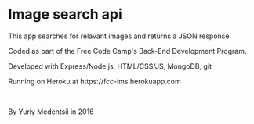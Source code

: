 # Image search api

<p>This app searches for relavant images and returns a JSON response.<p>
<p>Coded as part of the Free Code Camp's Back-End Development Program.</p>
<p>Developed with Express/Node.js, HTML/CSS/JS, MongoDB, git</p>
<p>Running on Heroku at https://fcc-ims.herokuapp.com</p>
<br>
<p>
By Yuriy Medentsii in 2016
</p>
